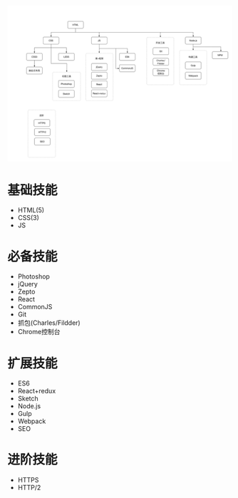 <img src="./feskills.png">

# 基础技能

- HTML(5)
- CSS(3)
- JS

# 必备技能

- Photoshop
- jQuery
- Zepto
- React
- CommonJS
- Git
- 抓包(Charles/Fildder)
- Chrome控制台

# 扩展技能
- ES6
- React+redux
- Sketch
- Node.js
- Gulp
- Webpack
- SEO

# 进阶技能
- HTTPS
- HTTP/2